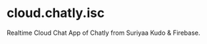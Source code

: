 cloud.chatly.isc
================

Realtime Cloud Chat App of Chatly from Suriyaa Kudo &amp; Firebase.

